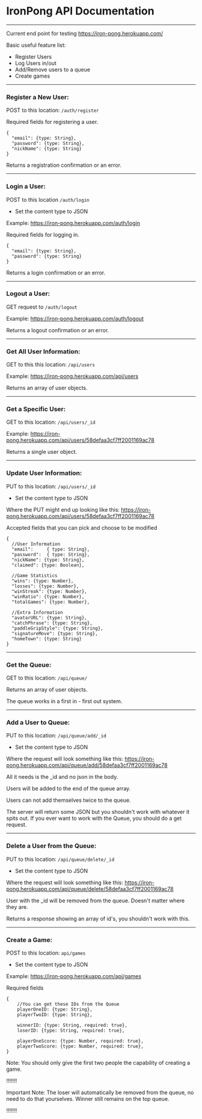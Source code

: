 # IronPong API Documentation
___


Current end point for testing https://iron-pong.herokuapp.com/

Basic useful feature list:

 * Register Users
 * Log Users in/out
 * Add/Remove users to a queue 
 * Create games	

 ___
### Register a New User:

POST to this location: `/auth/register`

Required fields for registering a user.
```
{
  "email": {type: String},
  "password": {type: String},
  "nickName": {type: String}
}
```

Returns a registration confirmation or an error.
___
### Login a User:

POST to this location `/auth/login`
  - Set the content type to JSON

Example: https://iron-pong.herokuapp.com/auth/login

Required fields for logging in.
```
{
  "email": {type: String},
  "password": {type: String}
}
```

Returns a login confirmation or an error.
___
### Logout a User:
GET request to `/auth/logout`

Example: https://iron-pong.herokuapp.com/auth/logout

Returns a logout confirmation or an error.

---
### Get All User Information: 

GET to this this location: `/api/users`


Example: https://iron-pong.herokuapp.com/api/users

Returns an array of user objects.

---
### Get a Specific User:
GET to this location: `/api/users/_id`

Example: https://iron-pong.herokuapp.com/api/users/58defaa3cf7ff2001169ac78

Returns a single user object.

---
### Update User Information:

PUT to this location: `/api/users/_id`
  - Set the content type to JSON

Where the PUT might end up looking like this: https://iron-pong.herokuapp.com/api/users/58defaa3cf7ff2001169ac78

Accepted fields that you can pick and choose to be modified
```
{
  //User Information
  "email":     { type: String},
  "password":  { type: String},
  "nickName": {type: String},
  "claimed": {type: Boolean},
  
  //Game Statistics
  "wins": {type: Number},
  "losses": {type: Number},
  "winStreak": {type: Number},
  "winRatio": {type: Number},
  "totalGames": {type: Number},
  
  //Extra Information
  "avatarURL": {type: String},
  "catchPhrase": {type: String},
  "paddleGripStyle": {type: String},
  "signatureMove": {type: String},
  "homeTown": {type: String}
}
```
___
### Get the Queue:
GET to this location: `/api/queue/`

Returns an array of user objects. 

The queue works in a first in - first out system.
___
### Add a User to Queue:
PUT to this location: `/api/queue/add/_id`
  - Set the content type to JSON

Where the request will look something like this: https://iron-pong.herokuapp.com/api/queue/add/58defaa3cf7ff2001169ac78

All it needs is the _id and no json in the body.

Users will be added to the end of the queue array.

Users can not add themselves twice to the queue.

The server will return some JSON but you shouldn't work with whatever it spits out. If you ever want to work with the Queue, you should do a get request. 
___
### Delete a User from the Queue:

PUT to this location: `/api/queue/delete/_id`
  - Set the content type to JSON

Where the request will look something like this: https://iron-pong.herokuapp.com/api/queue/delete/58defaa3cf7ff2001169ac78

User with the _id will be removed from the queue. Doesn't matter where they are.

Returns a response showing an array of id's, you shouldn't work with this.

___

### Create a Game:
POST to this location: `api/games`
  - Set the content type to JSON

Example: https://iron-pong.herokuapp.com/api/games

Required fields
```
{
	//You can get these IDs from the Queue
	playerOneID: {type: String},
    playerTwoID: {type: String}, 
    
	winnerID: {type: String, required: true},
	loserID: {type: String, required: true},

	playerOneScore: {type: Number, required: true},
	playerTwoScore: {type: Number, required: true},
}

```
Note: You should only give the first two people the capability of creating a game.

!!!!!!!

Important Note: The loser will automatically be removed from the queue, no need to do that yourselves. Winner still remains on the top queue.

!!!!!!!
